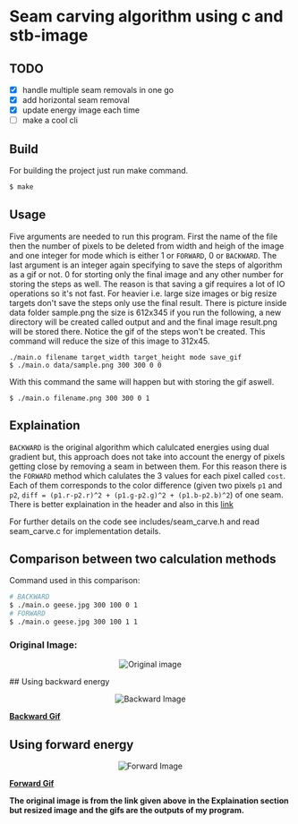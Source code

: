 # Seam carving algorithm using c and stb-image

## TODO

- [x] handle multiple seam removals in one go
- [x] add horizontal seam removal
- [x] update energy image each time
- [ ] make a cool cli

## Build

For building the project just run make command.

```bash
$ make
```

## Usage

Five arguments are needed to run this program. First the name of the file then the number of pixels to be deleted from width and heigh of the image and one integer for mode which is either 1 or `FORWARD`, 0 or `BACKWARD`. The last argument is an integer again specifying to save the steps of algorithm as a gif or not. 0 for storting only the final image and any other number for storing the steps as well. The reason is that saving a gif requires a lot of IO operations so it's not fast. For heavier i.e. large size images or big resize targets don't save the steps only use the final result.
There is picture inside data folder sample.png the size is 612x345 if you run the following, a new directory will be created called output and and the final image result.png will be stored there. Notice the gif of the steps won't be created. This command will reduce the size of this image to 312x45.

```
./main.o filename target_width target_height mode save_gif
$ ./main.o data/sample.png 300 300 0 0
```

With this command the same will happen but with storing the gif aswell.

```
$ ./main.o filename.png 300 300 0 1
```

## Explaination

`BACKWARD` is the original algorithm which calulcated energies using dual gradient but, this approach does not take into account the energy of pixels getting close by removing a seam in between them. For this reason there is the `FORWARD` method which calulates the 3 values for each pixel called `cost`. Each of them corresponds to the color difference (given two pixels `p1` and `p2`, `diff = (p1.r-p2.r)^2 + (p1.g-p2.g)^2 + (p1.b-p2.b)^2`) of one seam. There is better explaination in the header and also in this [link](https://avikdas.com/2019/07/29/improved-seam-carving-with-forward-energy.html)

For further details on the code see includes/seam_carve.h and read seam_carve.c for implementation details.

## Comparison between two calculation methods

Command used in this comparison:
```bash
# BACKWARD
$ ./main.o geese.jpg 300 100 0 1
# FORWARD
$ ./main.o geese.jpg 300 100 1 1
```
### Original Image:
<p align="center">
  <img src="https://drive.google.com/uc?id=1lAryTTbygeFwmiwnSbe-CZR8hBgIZq4K&export=download" alt="Original image" />
</p>
## Using backward energy

<p align="center">
  <img src="https://drive.google.com/uc?id=1GMxwQKUiYhQ8GswoBGakljOCwS1OeAAB&export=download" alt="Backward Image"/>
</p>

[**Backward Gif**](https://drive.google.com/uc?id=1LXIR1zWSb_PvPcz04VM76owynwO8G3eC&export=download)




## Using forward energy

<p align="center">
  <img src="https://drive.google.com/uc?id=1-TeRC6zwukyPQfoaRwH1TSxYEMeoLhtF&export=download" alt="Forward Image"/>
  
</p>

[**Forward Gif**](https://drive.google.com/uc?id=1BOZDMDtXYX4g-eT2nU3KjV52OwZg044B&export=download)


**The original image is from the link given above in the Explaination section but resized image and the gifs are the outputs of my program.**

